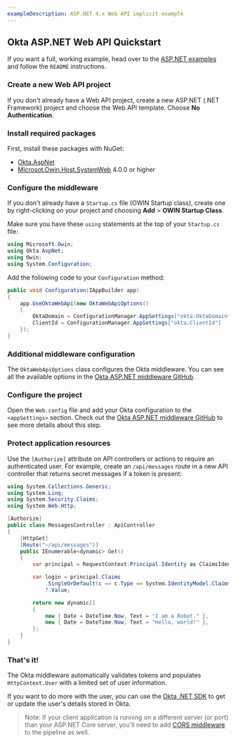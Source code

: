 ```yaml
---
exampleDescription: ASP.NET 4.x Web API implicit example
---
```


## Okta ASP.NET Web API Quickstart

If you want a full, working example, head over to the [ASP.NET examples] and follow the `README` instructions.

### Create a new Web API project

If you don't already have a Web API project, create a new ASP.NET (.NET Framework) project and choose the Web API template. Choose **No Authentication**.

### Install required packages

First, install these packages with NuGet:

* [Okta.AspNet]
* [Microsot.Owin.Host.SystemWeb] 4.0.0 or higher


### Configure the middleware

If you don't already have a `Startup.cs` file (OWIN Startup class), create one by right-clicking on your project and choosing **Add** > **OWIN Startup Class**.

Make sure you have these `using` statements at the top of your `Startup.cs` file:

```csharp
using Microsoft.Owin;
using Okta.AspNet;
using Owin;
using System.Configuration;
```

Add the following code to your `Configuration` method:
<DomainAdminWarning />

```csharp
public void Configuration(IAppBuilder app)
{
    app.UseOktaWebApi(new OktaWebApiOptions()
    {
        OktaDomain = ConfigurationManager.AppSettings["okta:OktaDomain"],
        ClientId = ConfigurationManager.AppSettings["okta:ClientId"]
    });
}
```

### Additional middleware configuration

The `OktaWebApiOptions` class configures the Okta middleware. You can see all the available options in the [Okta ASP.NET middleware GitHub].

### Configure the project

Open the `Web.config` file and add your Okta configuration to the `<appSettings>` section.
Check out the [Okta ASP.NET middleware GitHub] to see more details about this step.

### Protect application resources

Use the `[Authorize]` attribute on API controllers or actions to require an authenticated user. For example, create an `/api/messages` route in a new API controller that returns secret messages if a token is present:

```csharp
using System.Collections.Generic;
using System.Linq;
using System.Security.Claims;
using System.Web.Http;

[Authorize]
public class MessagesController : ApiController
{
    [HttpGet]
    [Route("~/api/messages")]
    public IEnumerable<dynamic> Get()
    {
        var principal = RequestContext.Principal.Identity as ClaimsIdentity;

        var login = principal.Claims
            .SingleOrDefault(c => c.Type == System.IdentityModel.Claims.ClaimTypes.NameIdentifier)
            ?.Value;

        return new dynamic[]
        {
            new { Date = DateTime.Now, Text = "I am a Robot." },
            new { Date = DateTime.Now, Text = "Hello, world!" },
        };
    }
}
```

### That's it!

The Okta middleware automatically validates tokens and populates `HttpContext.User` with a limited set of user information.

If you want to do more with the user, you can use the [Okta .NET SDK] to get or update the user's details stored in Okta.

> Note: If your client application is running on a different server (or port) than your ASP.NET Core server, you'll need to add [CORS middleware] to the pipeline as well.


[ASP.NET examples]: https://github.com/okta/samples-aspnet/
[Okta.AspNet]: https://nuget.org/packages/Okta.AspNet
[Microsot.Owin.Host.SystemWeb]: https://www.nuget.org/packages/Microsoft.Owin.Host.SystemWeb
[Okta ASP.NET middleware GitHub]: https://github.com/okta/okta-aspnet/blob/master/README.md
[Okta .NET SDK]: https://github.com/okta/okta-sdk-dotnet
[CORS middleware]: https://docs.microsoft.com/en-us/aspnet/core/security/cors

